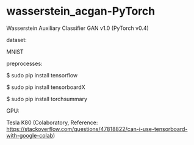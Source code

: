 # wasserstein_acgan-PyTorch
Wasserstein Auxiliary Classifier GAN v1.0 (PyTorch v0.4)

dataset:

MNIST


preprocesses:

$ sudo pip install tensorflow

$ sudo pip install tensorboardX

$ sudo pip install torchsummary


GPU:

Tesla K80 (Colaboratory, Reference: https://stackoverflow.com/questions/47818822/can-i-use-tensorboard-with-google-colab)